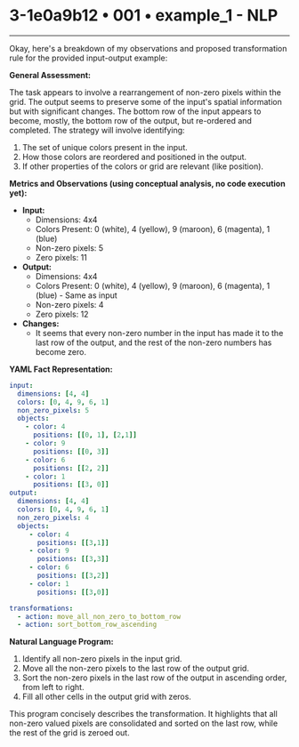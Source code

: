 # 3-1e0a9b12 • 001 • example_1 - NLP

---
Okay, here's a breakdown of my observations and proposed transformation rule for the provided input-output example:

**General Assessment:**

The task appears to involve a rearrangement of non-zero pixels within the grid. The output seems to preserve some of the input's spatial information but with significant changes. The bottom row of the input appears to become, mostly, the bottom row of the output, but re-ordered and completed. The strategy will involve identifying:

1.  The set of unique colors present in the input.
2.  How those colors are reordered and positioned in the output.
3.  If other properties of the colors or grid are relevant (like position).

**Metrics and Observations (using conceptual analysis, no code execution yet):**

*   **Input:**
    *   Dimensions: 4x4
    *   Colors Present: 0 (white), 4 (yellow), 9 (maroon), 6 (magenta), 1 (blue)
    *   Non-zero pixels: 5
    *   Zero pixels: 11
*   **Output:**
    *   Dimensions: 4x4
    *   Colors Present: 0 (white), 4 (yellow), 9 (maroon), 6 (magenta), 1 (blue) - Same as input
    *   Non-zero pixels: 4
    *   Zero pixels: 12
*   **Changes:**
    * It seems that every non-zero number in the input has made it to the last row of the output, and the rest of the non-zero numbers has become zero.

**YAML Fact Representation:**



```yaml
input:
  dimensions: [4, 4]
  colors: [0, 4, 9, 6, 1]
  non_zero_pixels: 5
  objects:
    - color: 4
      positions: [[0, 1], [2,1]]
    - color: 9
      positions: [[0, 3]]
    - color: 6
      positions: [[2, 2]]
    - color: 1
      positions: [[3, 0]]
output:
  dimensions: [4, 4]
  colors: [0, 4, 9, 6, 1]
  non_zero_pixels: 4
  objects:
     - color: 4
       positions: [[3,1]]
     - color: 9
       positions: [[3,3]]
     - color: 6
       positions: [[3,2]]
     - color: 1
       positions: [[3,0]]

transformations:
  - action: move_all_non_zero_to_bottom_row
  - action: sort_bottom_row_ascending

```



**Natural Language Program:**

1.  Identify all non-zero pixels in the input grid.
2.  Move all the non-zero pixels to the last row of the output grid.
3. Sort the non-zero pixels in the last row of the output in ascending order,
   from left to right.
4.  Fill all other cells in the output grid with zeros.

This program concisely describes the transformation. It highlights that all non-zero valued pixels are consolidated and sorted on the last row, while the rest of the grid is zeroed out.

